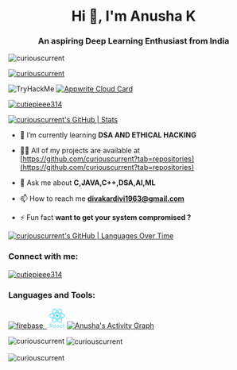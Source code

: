 <h1 align="center">Hi 👋, I'm Anusha K</h1>
<h3 align="center">An aspiring Deep Learning Enthusiast from India</h3>


<p align="left"> <img src="https://komarev.com/ghpvc/?username=curiouscurrent&label=Profile%20views&color=0e75b6&style=flat" alt="curiouscurrent" /> </p>

<p align="left"> <a href="https://github.com/ryo-ma/github-profile-trophy"><img src="https://github-profile-trophy.vercel.app/?username=curiouscurrent" alt="curiouscurrent" /></a> </p>


<img src="https://tryhackme-badges.s3.amazonaws.com/curiouscurrent.png" alt="TryHackMe">
<a href="https://cloud.appwrite.io/card/645e189447ecb79fd8bd">
	<img width="350" src="https://cloud.appwrite.io/v1/cards/cloud?userId=645e189447ecb79fd8bd" alt="Appwrite Cloud Card" />
</a>


<p align="left"> <a href="https://twitter.com/cutiepieee314" target="blank"><img src="https://img.shields.io/twitter/follow/cutiepieee314?logo=twitter&style=for-the-badge" alt="cutiepieee314" /></a> </p>

[![curiouscurrent's GitHub | Stats](https://stats.quine.sh/curiouscurrent/github?theme=dark)](https://quine.sh)

- 🌱 I’m currently learning **DSA AND ETHICAL HACKING**

- 👨‍💻 All of my projects are available at [https://github.com/curiouscurrent?tab=repositories](https://github.com/curiouscurrent?tab=repositories)

- 💬 Ask me about **C,JAVA,C++,DSA,AI,ML**

- 📫 How to reach me **divakardivi1963@gmail.com**

- ⚡ Fun fact **want to get your system compromised ?**

[![curiouscurrent's GitHub | Languages Over Time](https://stats.quine.sh/curiouscurrent/languages-over-time?theme=dark)](https://quine.sh)

<h3 align="left">Connect with me:</h3>
<p align="left">
<a href="https://twitter.com/cutiepieee314" target="blank"><img align="center" src="https://raw.githubusercontent.com/rahuldkjain/github-profile-readme-generator/master/src/images/icons/Social/twitter.svg" alt="cutiepieee314" height="30" width="40" /></a>
</p>

<h3 align="left">Languages and Tools:</h3>
<p align="left"> <a href="https://firebase.google.com/" target="_blank" rel="noreferrer"> <img src="https://www.vectorlogo.zone/logos/firebase/firebase-icon.svg" alt="firebase" width="40" height="40"/> </a> <a href="https://www.w3.org/html/" target="_blank" rel="noreferrer"> <img  </a> <a href="https://reactjs.org/" target="_blank" rel="noreferrer"> <img src="https://raw.githubusercontent.com/devicons/devicon/master/icons/react/react-original-wordmark.svg" alt="react" width="40" <a href="https://github.com/ashutosh00710/github-readme-activity-graph"><img alt="Anusha's Activity Graph" src="https://github-readme-activity-graph.cyclic.app/graph/?username=curiouscurrent&bg_color=1F222E&color=F8D866&line=F85D7F&point=FFFFFF&hide_border=true" /></a>

<p><img align="left" src="https://github-readme-stats.vercel.app/api/top-langs?username=curiouscurrent&show_icons=true&locale=en&layout=compact" alt="curiouscurrent" /></p>

<p>&nbsp;<img align="center" src="https://github-readme-stats.vercel.app/api?username=curiouscurrent&show_icons=true&locale=en" alt="curiouscurrent" /></p>

<p><img align="center" src="https://github-readme-streak-stats.herokuapp.com/?user=curiouscurrent&" alt="curiouscurrent" /></p>
